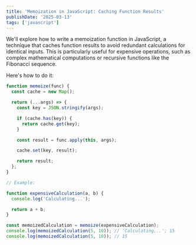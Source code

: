 ```yaml
---
title: 'Memoization in JavaScript: Caching Function Results'
publishDate: '2025-03-13'
tags: ['javascript']
---
```


We'll explore how to write a memoization function in JavaScript, a technique that caches function results to avoid redundant calculations for identical inputs. This is particularly useful for expensive operations, such as complex mathematical computations or recursive functions like the Fibonacci sequence.

Here's how to do it:

```javascript
function memoize(func) {
  const cache = new Map();

  return (...args) => {
    const key = JSON.stringify(args);

    if (cache.has(key)) {
      return cache.get(key);
    }

    const result = func.apply(this, args);

    cache.set(key, result);

    return result;
  };
}

// Example:

function expensiveCalculation(a, b) {
  console.log('Calculating...');

  return a + b;
}

const memoizedCalculation = memoize(expensiveCalculation);
console.log(memoizedCalculation(5, 10)); // 'Calculating...'; 15
console.log(memoizedCalculation(5, 10)); // 15
```
